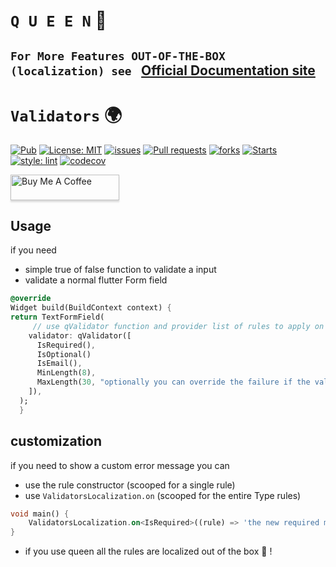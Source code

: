 # **`Q U E E N`** 👑

## **`For More Features OUT-OF-THE-BOX (localization) see `** [Official Documentation site](https://flutterqueen.github.io/website/)

# **`Validators`** 🌍

<a href="https://pub.dev/packages/queen_validators"><img src="https://img.shields.io/pub/v/queen_validators?style=for-the-badge" alt="Pub"></a>
<a href="https://opensource.org/licenses/MIT"><img src="https://img.shields.io/github/license/FLutterQueen/queen_validators?style=for-the-badge" alt="License: MIT"></a>
<a href="https://img.shields.io/github/issues/FlutterQueen/queen_validators"><img src="https://img.shields.io/github/issues/FlutterQueen/queen_validators?logo=queen&style=for-the-badge" alt="issues"></a>
<a href="https://img.shields.io/github/issues-pr/FlutterQueen/queen_validators"><img src="https://img.shields.io/github/issues-pr/FlutterQueen/queen_validators?style=for-the-badge" alt="Pull requests"></a>
<a href="https://img.shields.io/github/issues/FlutterQueen/queen_validators"><img src="https://img.shields.io/github/forks/FlutterQueen/queen_validators?style=for-the-badge" alt="forks"></a>
<a href="https://img.shields.io/github/issues/FlutterQueen/queen_validators"><img src="https://img.shields.io/github/stars/FlutterQueen/queen_validators?style=for-the-badge" alt="Starts"></a>
[![style: lint](https://img.shields.io/badge/style-lint-4BC0F5.svg)](https://pub.dev/packages/lint)
[![codecov](https://codecov.io/gh/FlutterQueen/validators/branch/main/graph/badge.svg?token=BUTRNSHUA6)](https://codecov.io/gh/FlutterQueen/validators)

<a href="https://www.buymeacoffee.com/maxzod" target="_blank"><img src="https://www.buymeacoffee.com/assets/img/custom_images/orange_img.png" alt="Buy Me A Coffee" style="height: 41px !important;width: 174px !important;box-shadow: 0px 3px 2px 0px rgba(190, 190, 190, 0.5) !important;-webkit-box-shadow: 0px 3px 2px 0px rgba(190, 190, 190, 0.5) !important;" ></a>

## Usage

if you need

- simple true of false function to validate a input
- validate a normal flutter Form field

```dart
@override
Widget build(BuildContext context) {
return TextFormField(
     // use qValidator function and provider list of rules to apply on this field
    validator: qValidator([
      IsRequired(),
      IsOptional()
      IsEmail(),
      MinLength(8),
      MaxLength(30, "optionally you can override the failure if the validation fails"),
    ]),
  );
  }
```

## customization

if you need to show a custom error message you can

- use the rule constructor (scooped for a single rule)
- use `ValidatorsLocalization.on` (scooped for the entire Type rules)

```dart
void main() {
    ValidatorsLocalization.on<IsRequired>((rule) => 'the new required message');
}
```

- if you use queen all the rules are localized out of the box 🎁 !
